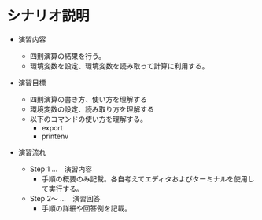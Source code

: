 # シナリオ説明
- 演習内容
  - 四則演算の結果を行う。
  - 環境変数を設定、環境変数を読み取って計算に利用する。

- 演習目標
  - 四則演算の書き方、使い方を理解する
  - 環境変数の設定、読み取り方を理解する
  - 以下のコマンドの使い方を理解する。
    - export
    - printenv

- 演習流れ
  - Step 1 …　演習内容
    - 手順の概要のみ記載。各自考えてエディタおよびターミナルを使用して実行する。
  - Step 2～ …　演習回答
    - 手順の詳細や回答例を記載。